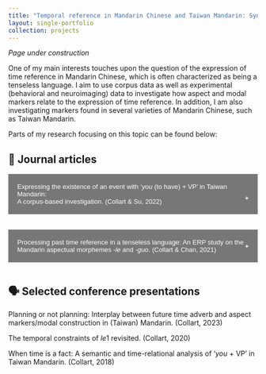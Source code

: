 ```yaml
---
title: "Temporal reference in Mandarin Chinese and Taiwan Mandarin: Syntax and semantics, corpus and experiments"
layout: single-portfolio
collection: projects
---
```


<i>Page under construction</i>

One of my main interests touches upon the question of the expression of time reference in Mandarin Chinese, which is often characterized as being a tenseless language. I aim to use corpus data as well as experimental (behavioral and neuroimaging) data to investigate how aspect and modal markers relate to the expression of time reference. In addition, I am also investigating markers found in several varieties of Mandarin Chinese, such as Taiwan Mandarin.

Parts of my research focusing on this topic can be found below:

<h2> &#128211; Journal articles </h2>

<style>
.collapsible {
  background-color: #777;
  color: white;
  cursor: pointer;
  padding: 18px;
  width: 100%;
  border: none;
  text-align: left;
  outline: none;
}

.active, .collapsible:hover {
  background-color: #555;
}

.collapsible:after {
  content: '\002B';
  color: white;
  font-weight: bold;
  float: right;
  margin-left: 5px;
  transform: translateY(-50%);
}

.active:after {
  content: "\2212";
}

.content {
  padding: 0 18px;
  max-height: 0;
  overflow: hidden;
  transition: max-height 0.4s ease-out;
  background-color: #f1f1f1;
  font-size: 18px;
}
</style>

<body>
<button class="collapsible">Expressing the existence of an event with ‘<i>you</i> (to have) + VP’ in Taiwan Mandarin:<br>A corpus-based investigation. <font size="-1">(Collart & Su, 2022)</font></button>
<div class="content">
  <p><br>The verb <i>you</i> ‘to have’ in standard Mandarin is typically followed by a noun. <i>You</i> can also take a VP as its complement (‘<i>you</i> + VP’) in several varieties of Mandarin. However, the function associated with it is still under debate: ‘<i>you</i> + VP’ has been analyzed as expressing past tense, perfective aspect, perfect aspect, or realis mood. This paper assesses these analyses by conducting a corpus-based investigation of ‘<i>you</i> + VP’ on the PTT platform and by looking at different morphosyntactic environments in which it is used. The data favor analyzing ‘<i>you</i> + VP’ as expressing an assertive modality meaning (the situation is considered true in the real world by the speaker). This analysis corroborates with the high frequency of ‘<i>you</i> + VP’ in assertive environments (e.g., after factual verbs in embedded clauses, with attitudinal adverbs of truth value, among others). Conversely, taking ‘<i>you</i> + VP’ as indicating past tense or perfective aspect is challenged by the present data, and the perfect aspect analysis cannot explain all the environments in which ‘<i>you</i> + VP’ is used. This paper provides new insights regarding the morphosyntactic use of ‘<i>you</i> + VP’ and sheds light on the meaning this construction encodes.</p>
<p><a href="https://doi.org/10.1075/consl.21046.col" target="_blank"><b>Link to the article</b></a></p>
</div>

<br>

<button class="collapsible">Processing past time reference in a tenseless language: An ERP study on the<br>Mandarin aspectual morphemes <i>-le</i> and <i>-guo</i>. <font size="-1">(Collart & Chan, 2021)</font></button>
<div class="content">
  <p><br>Reference to the time of an event can be encoded through various devices in language. While the neural processing of time reference in tense languages has been explored through tense inflection, relatively little is known about such processing through aspect in a tenseless language. The current study investigated how Mandarin speakers process perfective aspect markers <i>-le</i> and <i>-guo</i>, which are usually related to past time. Through the manipulation of the (dis)agreement between time adverbs and perfective markers, the results revealed that when co-occurring with a future/incongruent time adverb, compared with a past/congruent one, <i>-le</i> induced an early anterior negativity, while <i>-guo</i> triggered a P600. These distinct ERP patterns suggest that there is no unitary mechanism underlying perfectives in Mandarin, and that aspect modulates the relation of an event to time reference in a tenseless language, just like what tense inflection does in a tense language.</p>
<p><a href="https://doi.org/10.1016/j.jneuroling.2021.100998" target="_blank"><b>Link to the article</b></a></p>
</div>

<script>
var coll = document.getElementsByClassName("collapsible");
var i;

for (i = 0; i < coll.length; i++) {
  coll[i].addEventListener("click", function() {
    this.classList.toggle("active");
    var content = this.nextElementSibling;
    if (content.style.maxHeight){
      content.style.maxHeight = null;
    } else {
      content.style.maxHeight = content.scrollHeight + "px";
    } 
  });
}
</script>
</body>

<h2> &#128483; Selected conference presentations </h2>

Planning or not planning: Interplay between future time adverb and aspect markers/modal construction in (Taiwan) Mandarin. (Collart, 2023)

The temporal constraints of <i>le</i>1 revisited. (Collart, 2020)

When time is a fact: A semantic and time-relational analysis of ‘<i>you</i> + VP’ in Taiwan Mandarin. (Collart, 2018)

